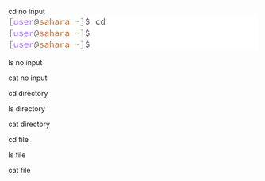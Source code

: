 cd no input
![Alt text](cd-no-arg.png)

ls no input

cat no input

cd directory

ls directory

cat directory

cd file

ls file

cat file
